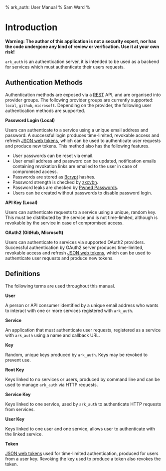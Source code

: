 % ark_auth: User Manual
% Sam Ward
%

# Introduction

**Warning: The author of this application is not a security expert, nor has the code undergone any kind of review or verification. Use it at your own risk!**

`ark_auth` is an authentication server, it is intended to be used as a backend for services which must authenticate their users requests.

## Authentication Methods

Authentication methods are exposed via a [REST][rest] API, and are organised into provider groups. The following provider groups are currently supported: `local`, `github`, `microsoft`. Depending on the provider, the following user authentication methods are supported.

**Password Login (Local)**

Users can authenticate to a service using a unique email address and password. A successful login produces time-limited, revokable access and refresh [JSON web tokens][jwt], which can be used to authenticate user requests and produce new tokens. This method also has the following features.

- User passwords can be reset via email.
- User email address and password can be updated, notification emails containing revokation links are emailed to the user in case of compromised access.
- Passwords are stored as [Bcrypt][bcrypt] hashes.
- Password strength is checked by [zxcvbn][zxcvbn-rs].
- Password leaks are checked by [Pwned Passwords][haveibeenpwned].
- Users can be created without passwords to disable password login.

**API Key (Local)**

Users can authenticate requests to a service using a unique, random key. This must be distributed by the service and is not time-limited, although is revokable by the service in case of compromised access.

**OAuth2 (GitHub, Microsoft)**

Users can authenticate to services via supported OAuth2 providers. Successful authentication by OAuth2 server produces time-limited, revokable access and refresh [JSON web tokens][jwt], which can be used to authenticate user requests and produce new tokens.

## Definitions

The following terms are used throughout this manual.

**User**

A person or API consumer identified by a unique email address who wants to interact with one or more services registered with `ark_auth`.

**Service**

An application that must authenticate user requests, registered as a service with `ark_auth` using a name and callback URL.

**Key**

Random, unique keys produced by `ark_auth`. Keys may be revoked to prevent use.

**Root Key**

Keys linked to no services or users, produced by command line and can be used to manage `ark_auth` via HTTP requests.

**Service Key**

Keys linked to one service, used by `ark_auth` to authenticate HTTP requests from services.

**User Key**

Keys linked to one user and one service, allows user to authenticate with the linked service.

**Token**

[JSON web tokens][jwt] used for time-limited authentication, produced for users from a user key. Revoking the key used to produce a token also revokes the token.

[rest]: <https://en.wikipedia.org/wiki/Representational_state_transfer>
[jwt]: <https://jwt.io/>
[bcrypt]: <https://en.wikipedia.org/wiki/Bcrypt>
[zxcvbn-rs]: <https://github.com/shssoichiro/zxcvbn-rs>
[haveibeenpwned]: <https://haveibeenpwned.com/Passwords>
